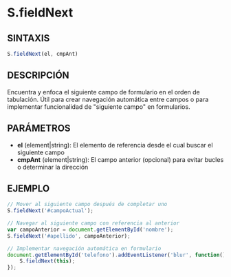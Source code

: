 # S.fieldNext

## SINTAXIS
```javascript
S.fieldNext(el, cmpAnt)
```

## DESCRIPCIÓN
Encuentra y enfoca el siguiente campo de formulario en el orden de tabulación. Útil para crear navegación automática entre campos o para implementar funcionalidad de "siguiente campo" en formularios.

## PARÁMETROS
- **el** (element|string): El elemento de referencia desde el cual buscar el siguiente campo
- **cmpAnt** (element|string): El campo anterior (opcional) para evitar bucles o determinar la dirección

## EJEMPLO
```javascript
// Mover al siguiente campo después de completar uno
S.fieldNext('#campoActual');

// Navegar al siguiente campo con referencia al anterior
var campoAnterior = document.getElementById('nombre');
S.fieldNext('#apellido', campoAnterior);

// Implementar navegación automática en formulario
document.getElementById('telefono').addEventListener('blur', function() {
    S.fieldNext(this);
});
```